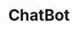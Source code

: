 ---
title: ChatBot
emoji: 📹
colorFrom: blue
colorTo: red
sdk: streamlit
app_file: QAchatbot.py
pinned: false

---